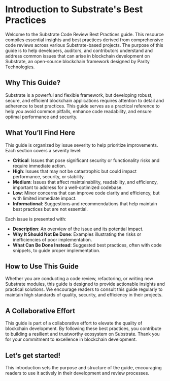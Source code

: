 # Introduction to Substrate's Best Practices

Welcome to the Substrate Code Review Best Practices guide. This resource compiles essential insights and best practices derived from comprehensive code reviews across various Substrate-based projects. The purpose of this guide is to help developers, auditors, and contributors understand and address common issues that can arise in blockchain development on Substrate, an open-source blockchain framework designed by Parity Technologies.

## Why This Guide?

Substrate is a powerful and flexible framework, but developing robust, secure, and efficient blockchain applications requires attention to detail and adherence to best practices. This guide serves as a practical reference to help you avoid common pitfalls, enhance code readability, and ensure optimal performance and security.

## What You’ll Find Here

This guide is organized by issue severity to help prioritize improvements. Each section covers a severity level:

- **Critical**: Issues that pose significant security or functionality risks and require immediate action.
- **High**: Issues that may not be catastrophic but could impact performance, security, or stability.
- **Medium**: Issues that affect maintainability, readability, and efficiency, important to address for a well-optimized codebase.
- **Low**: Minor concerns that can improve code clarity and efficiency, but with limited immediate impact.
- **Informational**: Suggestions and recommendations that help maintain best practices but are not essential.

Each issue is presented with:

- **Description**: An overview of the issue and its potential impact.
- **Why It Should Not Be Done**: Examples illustrating the risks or inefficiencies of poor implementation.
- **What Can Be Done Instead**: Suggested best practices, often with code snippets, to guide proper implementation.

## How to Use This Guide

Whether you are conducting a code review, refactoring, or writing new Substrate modules, this guide is designed to provide actionable insights and practical solutions. We encourage readers to consult this guide regularly to maintain high standards of quality, security, and efficiency in their projects.

## A Collaborative Effort

This guide is part of a collaborative effort to elevate the quality of blockchain development. By following these best practices, you contribute to building a resilient and trustworthy ecosystem on Substrate. Thank you for your commitment to excellence in blockchain development.

## Let’s get started!

This introduction sets the purpose and structure of the guide, encouraging readers to use it actively in their development and review processes.
